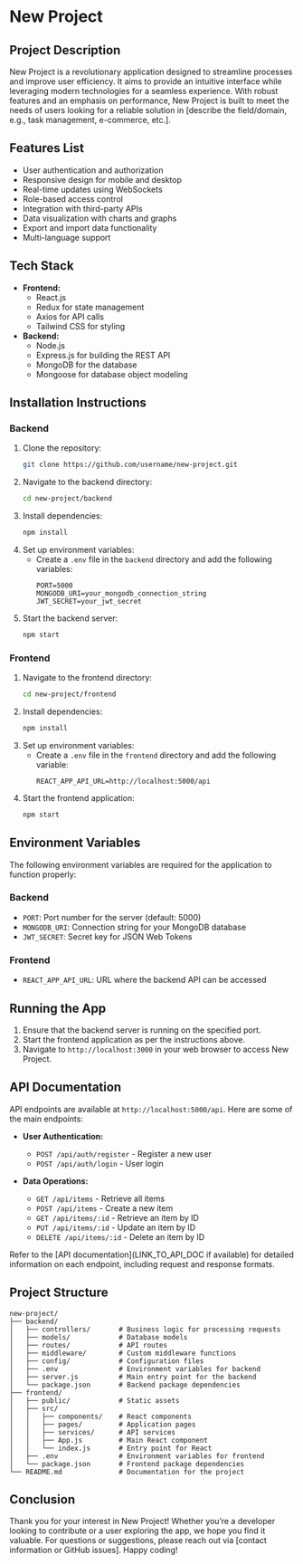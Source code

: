 # New Project

## Project Description
New Project is a revolutionary application designed to streamline processes and improve user efficiency. It aims to provide an intuitive interface while leveraging modern technologies for a seamless experience. With robust features and an emphasis on performance, New Project is built to meet the needs of users looking for a reliable solution in [describe the field/domain, e.g., task management, e-commerce, etc.].

## Features List
- User authentication and authorization
- Responsive design for mobile and desktop
- Real-time updates using WebSockets
- Role-based access control
- Integration with third-party APIs
- Data visualization with charts and graphs
- Export and import data functionality
- Multi-language support

## Tech Stack
- **Frontend:** 
  - React.js
  - Redux for state management
  - Axios for API calls
  - Tailwind CSS for styling
- **Backend:**
  - Node.js
  - Express.js for building the REST API
  - MongoDB for the database
  - Mongoose for database object modeling

## Installation Instructions

### Backend
1. Clone the repository:
   ```bash
   git clone https://github.com/username/new-project.git
   ```
2. Navigate to the backend directory:
   ```bash
   cd new-project/backend
   ```
3. Install dependencies:
   ```bash
   npm install
   ```
4. Set up environment variables:
   - Create a `.env` file in the `backend` directory and add the following variables:
     ```
     PORT=5000
     MONGODB_URI=your_mongodb_connection_string
     JWT_SECRET=your_jwt_secret
     ```
5. Start the backend server:
   ```bash
   npm start
   ```

### Frontend
1. Navigate to the frontend directory:
   ```bash
   cd new-project/frontend
   ```
2. Install dependencies:
   ```bash
   npm install
   ```
3. Set up environment variables:
   - Create a `.env` file in the `frontend` directory and add the following variable:
     ```
     REACT_APP_API_URL=http://localhost:5000/api
     ```
4. Start the frontend application:
   ```bash
   npm start
   ```

## Environment Variables
The following environment variables are required for the application to function properly:

### Backend
- `PORT`: Port number for the server (default: 5000)
- `MONGODB_URI`: Connection string for your MongoDB database
- `JWT_SECRET`: Secret key for JSON Web Tokens

### Frontend
- `REACT_APP_API_URL`: URL where the backend API can be accessed

## Running the App
1. Ensure that the backend server is running on the specified port.
2. Start the frontend application as per the instructions above.
3. Navigate to `http://localhost:3000` in your web browser to access New Project.

## API Documentation
API endpoints are available at `http://localhost:5000/api`. Here are some of the main endpoints:

- **User Authentication:**
  - `POST /api/auth/register` - Register a new user
  - `POST /api/auth/login` - User login

- **Data Operations:**
  - `GET /api/items` - Retrieve all items
  - `POST /api/items` - Create a new item
  - `GET /api/items/:id` - Retrieve an item by ID
  - `PUT /api/items/:id` - Update an item by ID
  - `DELETE /api/items/:id` - Delete an item by ID

Refer to the [API documentation](LINK_TO_API_DOC if available) for detailed information on each endpoint, including request and response formats.

## Project Structure
```
new-project/
├── backend/
│   ├── controllers/       # Business logic for processing requests
│   ├── models/            # Database models
│   ├── routes/            # API routes
│   ├── middleware/        # Custom middleware functions
│   ├── config/            # Configuration files
│   ├── .env               # Environment variables for backend
│   ├── server.js          # Main entry point for the backend
│   └── package.json       # Backend package dependencies
├── frontend/
│   ├── public/            # Static assets
│   ├── src/
│   │   ├── components/    # React components
│   │   ├── pages/         # Application pages
│   │   ├── services/      # API services
│   │   ├── App.js         # Main React component
│   │   └── index.js       # Entry point for React
│   ├── .env               # Environment variables for frontend
│   └── package.json       # Frontend package dependencies
└── README.md              # Documentation for the project
```

## Conclusion
Thank you for your interest in New Project! Whether you’re a developer looking to contribute or a user exploring the app, we hope you find it valuable. For questions or suggestions, please reach out via [contact information or GitHub issues]. Happy coding!